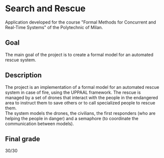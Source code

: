 # Search and Rescue

Application developed for the course "Formal Methods for Concurrent and Real-Time Systems" of the Polytechnic of Milan.

## Goal
The main goal of the project is to create a formal model for an automated rescue system.

## Description
The project is an implementation of a formal model for an automated rescue system in case of fire, using the UPPAAL framework.
The rescue is managed by a set of drones that interact with the people in the endangered area to instruct them to save others or to call specialized people to rescue them.  
The system models the drones, the civilians, the first responders (who are helping the people in danger) and a semaphore (to coordinate the communication between models).

## Final grade
30/30

